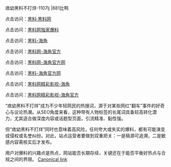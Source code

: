 痞幼黑料不打烊-1107lj |881比鸭

点击访问：<a href="https://heiliaolvzlu3.pages.dev">黑料·黑料网</a>

点击访问：<a href="https://heiliaoyvnrda.pages.dev">黑料网独家爆料</a>

点击访问：<a href="https://heiliaokof3cy.pages.dev">黑料-海角</a>

点击访问：<a href="https://heiliaotlyq53.pages.dev">黑料网-海角官方</a>

点击访问：<a href="https://heiliao9wsbg3.pages.dev">黑料网-海角官方网</a>

点击访问：<a href="https://heiliaoryrhyu.pages.dev">黑料-海角官方网</a>

点击访问：<a href="https://heiliao3gvg9x.pages.dev">黑料网精彩影视-海角</a>

点击访问：<a href="https://heiliaoubleqx.pages.dev">黑料网精彩影视-海角官方</a>

“痞幼黑料不打烊”成为不少年轻网民的热搜词，源于对某些网红“翻车”事件的好奇心与议论热潮。从SEO角度来看，这种带有人物标签的长尾词具备较高转化潜力，尤其适合做深度内容或话题型页面，引流精准、黏性强。

但“痞幼黑料不打烊”同时也意味着高风险，任何夸大或失实的爆料，都有可能演变成侵权或名誉纠纷。对此，站点运营者要做到双重把关：一是稿源可追溯，二是敏感内容需核实后才发布。

用户对爆料的兴趣点是热点，网站能否长期存续，关键还在于能否平衡好热点与合规之间的界限。
[Canonical link](https://github.com/7766ttn/1006 )
